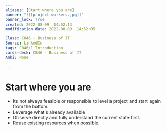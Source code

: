 ```yaml
---
aliases: [Start where you are]
banner: "![[project workers.jpg]]"
banner_lock: True
created: 2022-08-09  14:52:13
modification date: 2022-08-09  14:52:05

Class: C846 - Business of IT
Source: LinkedIn
tags: C846/1_Introduction
cards-deck: C846 - Business of IT
Anki: None

---
```


# Start where you are
- Its not always feasible or responsible to level a project and start again from the bottom.
- Leverage what's already available
- Observe directly and fully understand the current state first.
- Reuse existing resources when possible.